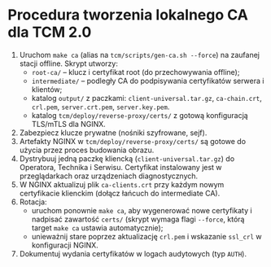 # Procedura tworzenia lokalnego CA dla TCM 2.0

1. Uruchom `make ca` (alias na `tcm/scripts/gen-ca.sh --force`) na zaufanej stacji offline. Skrypt utworzy:
   * `root-ca/` – klucz i certyfikat root (do przechowywania offline);
   * `intermediate/` – podległy CA do podpisywania certyfikatów serwera i klientów;
   * katalog `output/` z paczkami: `client-universal.tar.gz`, `ca-chain.crt`, `crl.pem`, `server.crt.pem`, `server.key.pem`.
   * katalog `tcm/deploy/reverse-proxy/certs/` z gotową konfiguracją TLS/mTLS dla NGINX.
2. Zabezpiecz klucze prywatne (nośniki szyfrowane, sejf).
3. Artefakty NGINX w `tcm/deploy/reverse-proxy/certs/` są gotowe do użycia przez proces budowania obrazu.
4. Dystrybuuj jedną paczkę kliencką (`client-universal.tar.gz`) do Operatora, Technika i Serwisu. Certyfikat instalowany jest w przeglądarkach
   oraz urządzeniach diagnostycznych.
5. W NGINX aktualizuj plik `ca-clients.crt` przy każdym nowym certyfikacie klienckim (dołącz łańcuch do intermediate CA).
6. Rotacja:
   * uruchom ponownie `make ca`, aby wygenerować nowe certyfikaty i nadpisać zawartość `certs/` (skrypt wymaga flagi `--force`, którą target `make ca` ustawia automatycznie);
   * unieważnij stare poprzez aktualizację `crl.pem` i wskazanie `ssl_crl` w konfiguracji NGINX.
7. Dokumentuj wydania certyfikatów w logach audytowych (typ `AUTH`).
